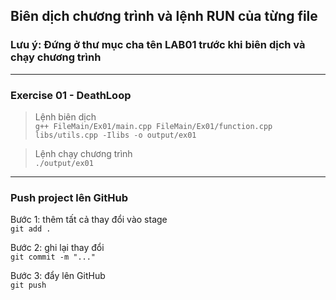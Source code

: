 ## Biên dịch chương trình và lệnh RUN của từng file
### Lưu ý: Đứng ở thư mục cha tên LAB01 trước khi biên dịch và chạy chương trình
---
### Exercise 01 - DeathLoop

> Lệnh biên dịch  
`g++ FileMain/Ex01/main.cpp FileMain/Ex01/function.cpp libs/utils.cpp -Ilibs -o output/ex01`  
  
> Lệnh chạy chương trình  
`./output/ex01`

---

### Push project lên GitHub
Bước 1: thêm tất cả thay đổi vào stage  
`git add .`   

Bước 2: ghi lại thay đổi  
`git commit -m "..."`

Bước 3: đẩy lên GitHub  
`git push`  